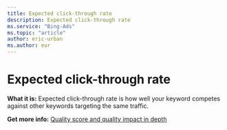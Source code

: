 ```yaml
---
title: Expected click-through rate
description: Expected click-through rate
ms.service: "Bing-Ads"
ms.topic: "article"
author: eric-urban
ms.author: eur
---
```


# Expected click-through rate

**What it is:**     Expected click-through rate is how well your keyword competes against other keywords targeting the same traffic.

**Get more info:**     [Quality score and quality impact in depth](../hlp_BA_CONC_AboutQualityScore.md)



